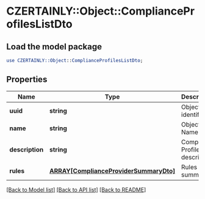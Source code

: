 # CZERTAINLY::Object::ComplianceProfilesListDto

## Load the model package
```perl
use CZERTAINLY::Object::ComplianceProfilesListDto;
```

## Properties
Name | Type | Description | Notes
------------ | ------------- | ------------- | -------------
**uuid** | **string** | Object identifier | 
**name** | **string** | Object Name | 
**description** | **string** | Compliance Profile description | [optional] 
**rules** | [**ARRAY[ComplianceProviderSummaryDto]**](ComplianceProviderSummaryDto.md) | Rules summary | 

[[Back to Model list]](../README.md#documentation-for-models) [[Back to API list]](../README.md#documentation-for-api-endpoints) [[Back to README]](../README.md)


